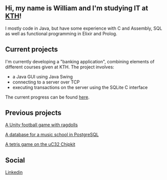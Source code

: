 ## Hi, my name is William and I'm studying IT at [KTH](https://www.kth.se/social/program/cinte/)!

I mostly code in Java, but have some experience with C and Assembly, SQL as well as functional programming in Elixir and Prolog.  

## Current projects
I'm currently developing a "banking application", combining elements of different courses given at KTH. The project involves:
* a Java GUI using Java Swing
* connecting to a server over TCP
* executing transactions on the server using the SQLite C interface

The current progress can be found [here](https://github.com/pilsnerfrajz/Breadbank).

## Previous projects
[A Unity football game with ragdolls](https://github.com/filhed97/Klantboll)

[A database for a music school in PostgreSQL](https://github.com/pilsnerfrajz/IV1351-Project) 

[A tetris game on the uC32 Chipkit](https://github.com/Tullingemarcus/tetris-on-uC32)


## Social
[Linkedin](https://www.linkedin.com/in/williamhedenskog/)
<!--
**pilsnerfrajz/pilsnerfrajz** is a ✨ _special_ ✨ repository because its `README.md` (this file) appears on your GitHub profile.

Here are some ideas to get you started:

- 🔭 I’m currently working on ...
- 🌱 I’m currently learning ...
- 👯 I’m looking to collaborate on ...
- 🤔 I’m looking for help with ...
- 💬 Ask me about ...
- 📫 How to reach me: ...
- 😄 Pronouns: ...
- ⚡ Fun fact: ...
-->
